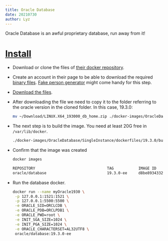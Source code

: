 ```yaml
---
title: Oracle Database
date: 20210730
author: Lyz
---
```


Oracle Database is an awful proprietary database, run away from it!

# [Install](https://dzone.com/articles/create-an-oracle-database-docker-image)

* Download or clone the files of [their docker
    repository](https://github.com/oracle/docker-images/).
* Create an account in their page to be able to download the required [binary
    files](https://www.oracle.com/database/technologies/oracle-database-software-downloads.html).
    [Fake person generator](https://www.fakepersongenerator.com/) might come
    handy for this step.
* [Download the
    files](https://download.oracle.com/otn/linux/oracle19c/190000/LINUX.X64_193000_db_home.zip).

* After downloading the file we need to copy it to the folder referring to the oracle version in the cloned folder. In this case, 19.3.0:

    ```bash
    mv ~/Download/LINUX.X64_193000_db_home.zip ./docker-images/OracleDatabase/SingleInstance/dockerfiles/19.3.0/
    ```

* The next step is to build the image. You need at least 20G free in
    `/var/lib/docker`.

    ```bash
    ./docker-images/OracleDatabase/SingleInstance/dockerfiles/19.3.0/buildDockerImage.sh -v 19.3.0 -e
    ```

* Confirm that the image was created
    ```bash
    docker images

    REPOSITORY                                TAG           IMAGE ID       CREATED          SIZE
    oracle/database                           19.3.0-ee     d8be8934332d   53 minutes ago   6.54GB
    ```

* Run the database docker.
    ```bash
    docker run --name myOracle1930 \
     -p 127.0.0.1:1521:1521 \
     -p 127.0.0.1:5500:5500 \
     -e ORACLE_SID=ORCLCDB \
     -e ORACLE_PDB=ORCLPDB1 \
     -e ORACLE_PWD=root \
     -e INIT_SGA_SIZE=1024 \
     -e INIT_PGA_SIZE=1024 \
     -e ORACLE_CHARACTERSET=AL32UTF8 \
     oracle/database:19.3.0-ee
    ```

